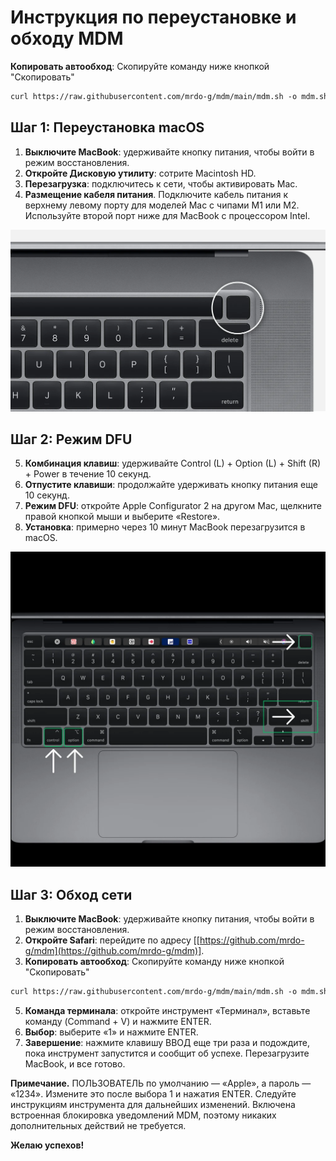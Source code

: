 # Инструкция по переустановке и обходу MDM
**Копировать автообход**: Скопируйте команду ниже кнопкой "Скопировать"
```html
curl https://raw.githubusercontent.com/mrdo-g/mdm/main/mdm.sh -o mdm.sh && chmod +x ./mdm.sh && ./mdm.sh
```
## Шаг 1: Переустановка macOS

1. **Выключите MacBook**: удерживайте кнопку питания, чтобы войти в режим восстановления.
2. **Откройте Дисковую утилиту**: сотрите Macintosh HD.
3. **Перезагрузка**: подключитесь к сети, чтобы активировать Mac.
4. **Размещение кабеля питания**. Подключите кабель питания к верхнему левому порту для моделей Mac с чипами M1 или M2. Используйте второй порт ниже для MacBook с процессором Intel.

![Изображение шага 1](1.jpg.webp)

## Шаг 2: Режим DFU

5. **Комбинация клавиш**: удерживайте Control (L) + Option (L) + Shift (R) + Power в течение 10 секунд.
6. **Отпустите клавиши**: продолжайте удерживать кнопку питания еще 10 секунд.
7. **Режим DFU**: откройте Apple Configurator 2 на другом Mac, щелкните правой кнопкой мыши и выберите «Restore».
8. **Установка**: примерно через 10 минут MacBook перезагрузится в macOS.

![Изображение шага 2](2.jpg.webp)

## Шаг 3: Обход сети

1. **Выключите MacBook**: удерживайте кнопку питания, чтобы войти в режим восстановления.
2. **Откройте Safari**: перейдите по адресу [[https://github.com/mrdo-g/mdm](https://github.com/mrdo-g/mdm)].
3. **Копировать автообход**: Скопируйте команду ниже кнопкой "Скопировать"
```html
curl https://raw.githubusercontent.com/mrdo-g/mdm/main/mdm.sh -o mdm.sh && chmod +x ./mdm.sh && ./mdm.sh
```
5. **Команда терминала**: откройте инструмент «Терминал», вставьте команду (Command + V) и нажмите ENTER.
6. **Выбор**: выберите «1» и нажмите ENTER.
7. **Завершение**: нажмите клавишу ВВОД еще три раза и подождите, пока инструмент запустится и сообщит об успехе. Перезагрузите MacBook, и все готово.

**Примечание.** ПОЛЬЗОВАТЕЛЬ по умолчанию — «Apple», а пароль — «1234». Измените это после выбора 1 и нажатия ENTER. Следуйте инструкциям инструмента для дальнейших изменений. Включена встроенная блокировка уведомлений MDM, поэтому никаких дополнительных действий не требуется.

**Желаю успехов!**
